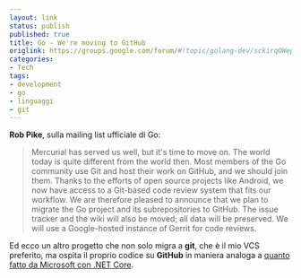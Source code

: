 ```yaml
---
layout: link
status: publish
published: true
title: Go - We're moving to GitHub
origlink: https://groups.google.com/forum/#!topic/golang-dev/sckirqOWepg
categories:
- Tech
tags:
- development
- go
- linguaggi
- git
---
```


**Rob Pike**, sulla mailing list ufficiale di Go:

> Mercurial has served us well, but it's time to move on. The world today is quite different from the world then. Most members of the Go community use Git and host their work on GitHub, and we should join them. Thanks to the efforts of open source projects like Android, we now have access to a Git-based code review system that fits our workflow. We are therefore pleased to announce that we plan to migrate the Go project and its subrepositories to GitHub. The issue tracker and the wiki will also be moved; all data will be preserved. We will use a Google-hosted instance of Gerrit for code reviews.

Ed ecco un altro progetto che non solo migra a **git**, che è il mio VCS preferito, ma ospita il proprio codice su **GitHub** in maniera analoga a [quanto fatto da Microsoft con .NET Core](http://dottorblaster.it/2014/11/dot-net-core-open-source).
